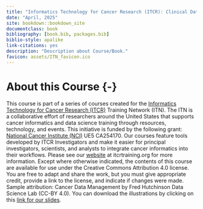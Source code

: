 ```yaml
---
title: "Informatics Technology for Cancer Research (ITCR): Clinical Data Management "
date: "April, 2025"
site: bookdown::bookdown_site
documentclass: book
bibliography: [book.bib, packages.bib]
biblio-style: apalike
link-citations: yes
description: "Description about Course/Book."
favicon: assets/ITN_favicon.ico
---
```





# About this Course {-}

This course is part of a series of courses created for the [Informatics Technology for Cancer Research (ITCR)](https://www.cancer.gov/about-nci/organization/cssi/research/itcr) Training Network (ITN).  The ITN is a collaborative effort of researchers around the United States that supports cancer informatics and data science training through resources, technology, and events. This initiative is funded by the following grant:  [National Cancer Institute (NCI)](https://www.cancer.gov/)  UE5 CA254170. Our courses feature tools developed by ITCR Investigators and make it easier for principal investigators, scientists, and analysts to integrate cancer informatics into their workflows. Please see our [website](https://www.itcrtraining.org) at itcrtraining.org for more information. Except where otherwise indicated, the contents of this course are available for use under the Creative Commons Attribution 4.0 license. You are free to adapt and share the work, but you must give appropriate credit, provide a link to the license, and indicate if changes were made. Sample attribution: Cancer Data Management by Fred Hutchinson Data Science Lab (CC-BY 4.0). You can download the illustrations by clicking on this [link for our slides](https://docs.google.com/presentation/d/1ivDTcLjb2078O0GemkSeCgC1jmxk4fMsiFQaPaer9mQ/edit?usp=sharing).
